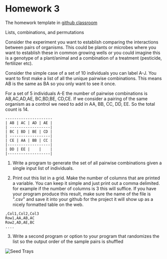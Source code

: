 # Homework 3

The homework template in [github classroom](https://classroom.github.com/a/J8gwkyZo)

Lists, combinations, and permutations

Consider the experiment you want to establish comparing the interactions between pairs of organisms. This could be plants or microbes where you want to establish these in common growing wells
or you could imagine this is a genotype of a plant/animal and a combination of a treatment (pesticide, fertilizer etc).

Consider the simple case of a set of 10 individuals you can label A-J.
You want to first make a list of all the unique pairwise combinations. This means AB is the same as BA so you only want to see it once.

For a set of 5 individuals A-E the number of pairwise combinations is AB,AC,AD,AE, BC,BD,BE, CD,CE. If we consider a pairing of the same organism as a control we need to add in
AA, BB, CC, DD, EE. So the total count is 14.

```
---------------------
| AB | AC | AD | AE |
| ------------------|
| BC | BD | BE | CD |
| ------------------|
| CE | AA | BB | CC |
|-------------------|
| DD | EE |    |    |
|-------------------|
```
1. Write a program to generate the set of all pairwise combinations given a single input list of individuals.

2. Print out this list in a grid. Make the number of columns that are printed a variable. You can keep it simple and just print out a comma delimited. for example if the number of columns is 3 this will suffice.
If you have your program produce this result, make sure the name of the file is ".csv" and save it into your github for the project it will show up as a nicely formatted table on the web.
```
,Col1,Col2,Col3
Row1,AA,AB,AC
Row2,AD,AE,BC
....
````

3. Write a second program or option to your program that randomizes the list so the output order of the sample pairs is shuffled

![Seed Trays](https://ag.umass.edu/sites/ag.umass.edu/files/fact-sheets/images/openseedtrays.jpg)
